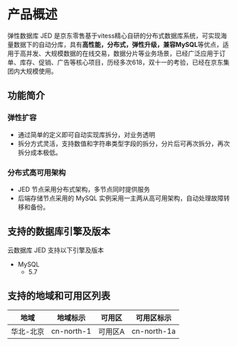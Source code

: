 # 产品概述

弹性数据库 JED 是京东零售基于vitess精心自研的分布式数据库系统，可实现海量数据下的自动分库，具有**高性能，分布式，弹性升级，兼容MySQL**等优点，适用于高并发、大规模数据的在线交易，数据分片等业务场景，已经广泛应用于订单、库存、促销、广告等核心项目，历经多次618，双十一的考验，已经在京东集团内大规模使用。

## 功能简介
### 弹性扩容
- 通过简单的定义即可自动实现库拆分，对业务透明
- 拆分方式灵活，支持数值和字符串类型字段的拆分，分片后可再次拆分，再次拆分成本极低。

### 分布式高可用架构
- JED 节点采用分布式架构，多节点同时提供服务
- 后端存储节点采用的 MySQL 实例采用一主两从高可用架构，自动处理故障转移和备份。

## 支持的数据库引擎及版本
云数据库 JED 支持以下引擎及版本

- MySQL
    - 5.7

## 支持的地域和可用区列表
|地域|地域标示|可用区|可用区标示|
|---|---|---|---|
|华北-北京|cn-north-1|可用区A|cn-north-1a|